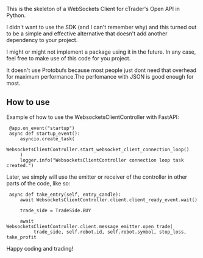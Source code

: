 This is the skeleton of a WebSockets Client for cTrader's Open API in Python. 

I didn't want to use the SDK (and I can't remember why) and this turned out to be a simple and effective alternative that doesn't add another dependency to your project.

I might or might not implement a package using it in the future. In any case, feel free to make use of this code for you project.

It doesn't use Protobufs because most people just dont need that overhead for maximum performance.The perfomance with JSON is good enough for most.

## How to use

Example of how to use the WebsocketsClientController with FastAPI:

     @app.on_event("startup")
     async def startup_event():
         asyncio.create_task(
             WebsocketsClientController.start_websocket_client_connection_loop()
         )
         logger.info("WebsocketsClientController connection loop task created.")

Later, we simply will use the emitter or receiver of the controller in other parts of the code, like so:

     async def take_entry(self, entry_candle):
         await WebsocketsClientController.client.client_ready_event.wait()

         trade_side = TradeSide.BUY

         await WebsocketsClientController.client.message_emitter.open_trade(
              trade_side, self.robot.id, self.robot.symbol, stop_loss, take_profit

Happy coding and trading!

